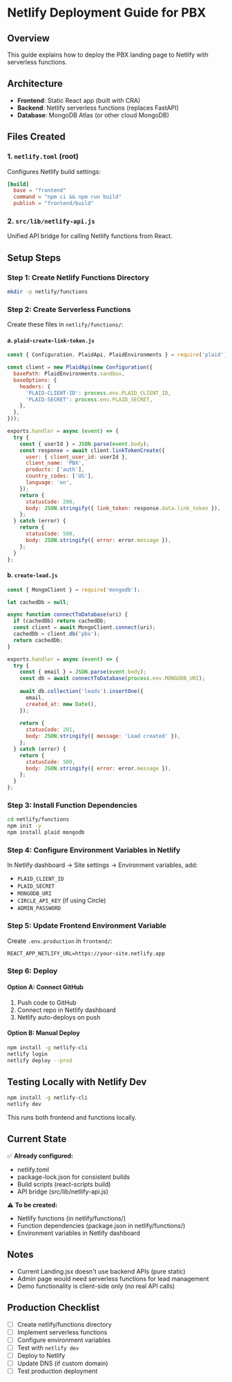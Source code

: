 # Netlify Deployment Guide for PBX

## Overview
This guide explains how to deploy the PBX landing page to Netlify with serverless functions.

## Architecture
- **Frontend**: Static React app (built with CRA)
- **Backend**: Netlify serverless functions (replaces FastAPI)
- **Database**: MongoDB Atlas (or other cloud MongoDB)

## Files Created

### 1. `netlify.toml` (root)
Configures Netlify build settings:
```toml
[build]
  base = "frontend"
  command = "npm ci && npm run build"
  publish = "frontend/build"
```

### 2. `src/lib/netlify-api.js`
Unified API bridge for calling Netlify functions from React.

## Setup Steps

### Step 1: Create Netlify Functions Directory
```bash
mkdir -p netlify/functions
```

### Step 2: Create Serverless Functions

Create these files in `netlify/functions/`:

#### a. `plaid-create-link-token.js`
```javascript
const { Configuration, PlaidApi, PlaidEnvironments } = require('plaid');

const client = new PlaidApi(new Configuration({
  basePath: PlaidEnvironments.sandbox,
  baseOptions: {
    headers: {
      'PLAID-CLIENT-ID': process.env.PLAID_CLIENT_ID,
      'PLAID-SECRET': process.env.PLAID_SECRET,
    },
  },
}));

exports.handler = async (event) => {
  try {
    const { userId } = JSON.parse(event.body);
    const response = await client.linkTokenCreate({
      user: { client_user_id: userId },
      client_name: 'PBX',
      products: ['auth'],
      country_codes: ['US'],
      language: 'en',
    });
    return {
      statusCode: 200,
      body: JSON.stringify({ link_token: response.data.link_token }),
    };
  } catch (error) {
    return {
      statusCode: 500,
      body: JSON.stringify({ error: error.message }),
    };
  }
};
```

#### b. `create-lead.js`
```javascript
const { MongoClient } = require('mongodb');

let cachedDb = null;

async function connectToDatabase(uri) {
  if (cachedDb) return cachedDb;
  const client = await MongoClient.connect(uri);
  cachedDb = client.db('pbx');
  return cachedDb;
}

exports.handler = async (event) => {
  try {
    const { email } = JSON.parse(event.body);
    const db = await connectToDatabase(process.env.MONGODB_URI);
    
    await db.collection('leads').insertOne({
      email,
      created_at: new Date(),
    });
    
    return {
      statusCode: 201,
      body: JSON.stringify({ message: 'Lead created' }),
    };
  } catch (error) {
    return {
      statusCode: 500,
      body: JSON.stringify({ error: error.message }),
    };
  }
};
```

### Step 3: Install Function Dependencies
```bash
cd netlify/functions
npm init -y
npm install plaid mongodb
```

### Step 4: Configure Environment Variables in Netlify

In Netlify dashboard → Site settings → Environment variables, add:
- `PLAID_CLIENT_ID`
- `PLAID_SECRET`
- `MONGODB_URI`
- `CIRCLE_API_KEY` (if using Circle)
- `ADMIN_PASSWORD`

### Step 5: Update Frontend Environment Variable

Create `.env.production` in `frontend/`:
```
REACT_APP_NETLIFY_URL=https://your-site.netlify.app
```

### Step 6: Deploy

#### Option A: Connect GitHub
1. Push code to GitHub
2. Connect repo in Netlify dashboard
3. Netlify auto-deploys on push

#### Option B: Manual Deploy
```bash
npm install -g netlify-cli
netlify login
netlify deploy --prod
```

## Testing Locally with Netlify Dev

```bash
npm install -g netlify-cli
netlify dev
```

This runs both frontend and functions locally.

## Current State

✅ **Already configured:**
- netlify.toml
- package-lock.json for consistent builds
- Build scripts (react-scripts build)
- API bridge (src/lib/netlify-api.js)

⚠️ **To be created:**
- Netlify functions (in netlify/functions/)
- Function dependencies (package.json in netlify/functions/)
- Environment variables in Netlify dashboard

## Notes

- Current Landing.jsx doesn't use backend APIs (pure static)
- Admin page would need serverless functions for lead management
- Demo functionality is client-side only (no real API calls)

## Production Checklist

- [ ] Create netlify/functions directory
- [ ] Implement serverless functions
- [ ] Configure environment variables
- [ ] Test with `netlify dev`
- [ ] Deploy to Netlify
- [ ] Update DNS (if custom domain)
- [ ] Test production deployment
